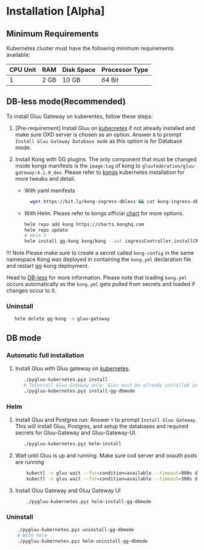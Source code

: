 # Installation [Alpha]

## Minimum Requirements

Kubernetes cluster must have the following minimum requirements available:

|CPU Unit|RAM |Disk Space|Processor Type|
|--------|--- |----------|--------------|
|1       |2 GB|10 GB     |64 Bit

## DB-less mode(Recommended)

To install Gluu Gateway on kuberentes, follow these steps:

1. [Pre-requirement] Install Gluu on [kubernetes](https://gluu.org/docs/gluu-server/4.1/installation-guide/install-kubernetes/) if not already installed and make sure OXD server is chosen as an option. Answer `N` to prompt `Install Gluu Gateway Database mode` as this option is for Database mode.

1. Install Kong with GG plugins. The only component that must be changed inside kongs manifests is the `image:tag` of kong to `gluufederation/gluu-gateway:4.1.0_dev`. Please refer to [kongs](https://docs.konghq.com/latest/kong-for-kubernetes/install) kubernetes installation for more tweaks and detail.
    
    - With yaml manifests
    
        ```bash
          wget https://bit.ly/kong-ingress-dbless && cat kong-ingress-dbless | sed -s "s@image: kong:2.0@image: gluufederation/gluu-gateway:4.1.0_dev@g" | kubectl apply -f -
        ```
        
    - With Helm. Please refer to kongs official [chart](https://github.com/Kong/charts/tree/master/charts/kong) for more options.
 
         ```bash
         helm repo add kong https://charts.konghq.com
         helm repo update
         # Helm 3
         helm install gg-kong kong/kong --set ingressController.installCRDs=false --set image.repository=gluufederation/gluu-gateway --set image.tag=4.2.0_dev --set --namespace=gluu-gateway
        ```   

!!! Note
    Please make sure to create a secret called `kong-config`  in the same namespace Kong was deployed in containing the `kong.yml` declaration file and restart gg-kong deployment.
    
Head to [DB-less](db-less-setup.md) for more information. Please note that loading `kong.yml` occurs automatically as the `kong.yml` gets pulled from secrets and loaded if changes occur to it.

### Uninstall

```bash
   helm delete gg-kong -n gluu-gateway
```

## DB mode

### Automatic full installation

1. Install Gluu with Gluu gateway on [kubernetes](https://gluu.org/docs/gluu-server/4.1/installation-guide/install-kubernetes/).
  
     ```bash
        ./pygluu-kubernetes.pyz install
        # ToInstall Gluu-Gateway only: Gluu must be already installed in the same kubernetes cluster
        ./pygluu-kubernetes.pyz install-gg-dbmode
    ```

### Helm

1. Install Gluu and Postgres run. Answer `Y` to prompt `Install Gluu Gateway`. This will install Gluu, Postgres, and setup the databases and required secrets for Gluu-Gateway and Gluu-Gateway-UI.

    ```bash
       ./pygluu-kubernetes.pyz helm-install
    ```

1. Wait until Gluu is up and running. Make sure oxd server and oxauth pods are running

    ```bash
        kubectl -n gluu wait --for=condition=available --timeout=900s deploy/gluu-oxauth
        kubectl -n gluu wait --for=condition=available --timeout=300s deploy/gluu-oxd-server
    ```
    
1. Install Gluu Gateway and Gluu Gateway UI

    ```bash
        ./pygluu-kubernetes.pyz helm-install-gg-dbmode
    ``` 

### Uninstall

```bash
    ./pygluu-kubernetes.pyz uninstall-gg-dbmode
    # With helm
    ./pygluu-kubernetes.pyz helm-uninstall-gg-dbmode
```
